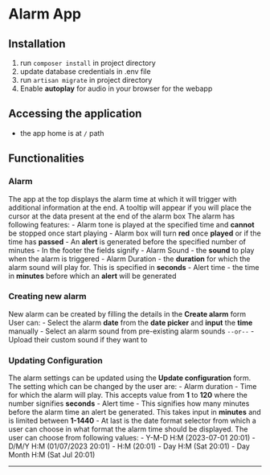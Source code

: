 # Alarm App

## Installation

1. run `composer install` in project directory
2. update database credentials in .env file
3. run `artisan migrate` in project directory
4. Enable **autoplay** for audio in your browser for the webapp

## Accessing the application

- the app home is at `/` path

## Functionalities

### Alarm

The app at the top displays the alarm time at which it will trigger with additional information at the end. A tooltip will appear if you will place the cursor at the data present at the end of the alarm box
The alarm has following features:
    - Alarm tone is played at the specified time and **cannot** be stopped once start playing
    - Alarm box will turn **red** once **played** or if the time has **passed**
    - An **alert** is generated before the specified number of minutes
    - In the footer the fields signify 
        - Alarm Sound - the **sound** to play when the alarm is triggered
        - Alarm Duration - the **duration** for which the alarm sound will play for. This is specified in **seconds**
        - Alert time - the time in **minutes** before which an **alert** will be generated

### Creating new alarm

New alarm can be created by filling the details in the **Create alarm** form
User can:
    - Select the alarm **date** from the **date picker** and **input** the **time** manually
    - Select an alarm sound from pre-existing alarm sounds
    `--or--`
    - Upload their custom sound if they want to

### Updating Configuration

The alarm settings can be updated using the **Update configuration** form.
The setting which can be changed by the user are:
    - Alarm duration - Time for which the alarm will play. This accepts value from **1** to **120** where the number signifies **seconds**
    - Alert time - This signifies how many minutes before the alarm time an alert be generated. This takes input in **minutes** and is limited between **1-1440**
    - At last is the date format selector from which a user can choose in what format the alarm time should be displayed. The user can choose from following values:
        - Y-M-D H:M (2023-07-01 20:01)
        - D/M/Y H:M (01/07/2023 20:01)
        - H:M (20:01)
        - Day H:M (Sat 20:01)
        - Day Month H:M (Sat Jul 20:01)

<hr>